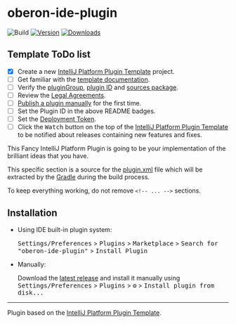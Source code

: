 # oberon-ide-plugin

![Build](https://github.com/DBIS-UniKN/oberon-ide-plugin/workflows/Build/badge.svg)
[![Version](https://img.shields.io/jetbrains/plugin/v/PLUGIN_ID.svg)](https://plugins.jetbrains.com/plugin/PLUGIN_ID)
[![Downloads](https://img.shields.io/jetbrains/plugin/d/PLUGIN_ID.svg)](https://plugins.jetbrains.com/plugin/PLUGIN_ID)

## Template ToDo list
- [x] Create a new [IntelliJ Platform Plugin Template][template] project.
- [ ] Get familiar with the [template documentation][template].
- [ ] Verify the [pluginGroup](/gradle.properties), [plugin ID](/src/main/resources/META-INF/plugin.xml) and [sources package](/src/main/kotlin).
- [ ] Review the [Legal Agreements](https://plugins.jetbrains.com/docs/marketplace/legal-agreements.html).
- [ ] [Publish a plugin manually](https://plugins.jetbrains.com/docs/intellij/publishing-plugin.html?from=IJPluginTemplate) for the first time.
- [ ] Set the Plugin ID in the above README badges.
- [ ] Set the [Deployment Token](https://plugins.jetbrains.com/docs/marketplace/plugin-upload.html).
- [ ] Click the <kbd>Watch</kbd> button on the top of the [IntelliJ Platform Plugin Template][template] to be notified about releases containing new features and fixes.

<!-- Plugin description -->
This Fancy IntelliJ Platform Plugin is going to be your implementation of the brilliant ideas that you have.

This specific section is a source for the [plugin.xml](/src/main/resources/META-INF/plugin.xml) file which will be extracted by the [Gradle](/build.gradle.kts) during the build process.

To keep everything working, do not remove `<!-- ... -->` sections. 
<!-- Plugin description end -->

## Installation

- Using IDE built-in plugin system:
  
  <kbd>Settings/Preferences</kbd> > <kbd>Plugins</kbd> > <kbd>Marketplace</kbd> > <kbd>Search for "oberon-ide-plugin"</kbd> >
  <kbd>Install Plugin</kbd>
  
- Manually:

  Download the [latest release](https://github.com/DBIS-UniKN/oberon-ide-plugin/releases/latest) and install it manually using
  <kbd>Settings/Preferences</kbd> > <kbd>Plugins</kbd> > <kbd>⚙️</kbd> > <kbd>Install plugin from disk...</kbd>


---
Plugin based on the [IntelliJ Platform Plugin Template][template].

[template]: https://github.com/JetBrains/intellij-platform-plugin-template
